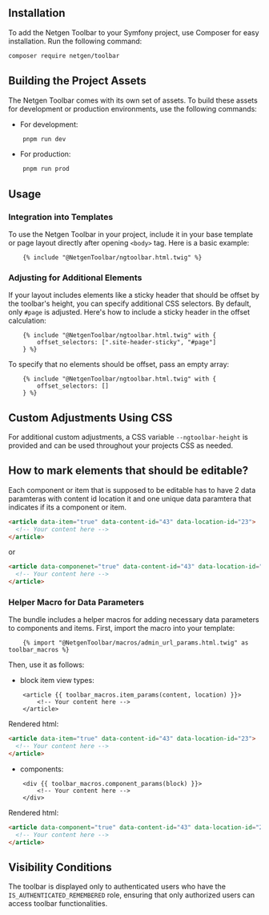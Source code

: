 ## Installation

To add the Netgen Toolbar to your Symfony project, use Composer for easy installation. Run the following command:

```bash
composer require netgen/toolbar
```

## Building the Project Assets

The Netgen Toolbar comes with its own set of assets. To build these assets for development or production environments, use the following commands:

- For development:

```bash
    pnpm run dev
```

- For production:

```bash
    pnpm run prod
```

## Usage

### Integration into Templates

To use the Netgen Toolbar in your project, include it in your base template or page layout directly after opening `<body>` tag. Here is a basic example:

```twig
    {% include "@NetgenToolbar/ngtoolbar.html.twig" %}
```

### Adjusting for Additional Elements

If your layout includes elements like a sticky header that should be offset by the toolbar's height, you can specify additional CSS selectors. By default, only `#page` is adjusted. Here's how to include a sticky header in the offset calculation:

```twig
    {% include "@NetgenToolbar/ngtoolbar.html.twig" with {
        offset_selectors: [".site-header-sticky", "#page"]
    } %}
```

To specify that no elements should be offset, pass an empty array:

```twig
    {% include "@NetgenToolbar/ngtoolbar.html.twig" with {
        offset_selectors: []
    } %}
```

## Custom Adjustments Using CSS

For additional custom adjustments, a CSS variable `--ngtoolbar-height` is provided and can be used throughout your projects CSS as needed.

## How to mark elements that should be editable?

Each component or item that is supposed to be editable has to have 2 data paramteras with content id location it and one unique data paramtera that indicates if its a component or item.

```html
<article data-item="true" data-content-id="43" data-location-id="23">
  <!-- Your content here -->
</article>
```

or

```html
<article data-componenet="true" data-content-id="43" data-location-id="23">
  <!-- Your content here -->
</article>
```

### Helper Macro for Data Parameters

The bundle includes a helper macros for adding necessary data parameters to components and items. First, import the macro into your template:

```twig
    {% import "@NetgenToolbar/macros/admin_url_params.html.twig" as toolbar_macros %}
```

Then, use it as follows:

- block item view types:

```twig
    <article {{ toolbar_macros.item_params(content, location) }}>
        <!-- Your content here -->
    </article>
```

Rendered html:

```html
<article data-item="true" data-content-id="43" data-location-id="23">
  <!-- Your content here -->
</article>
```

- components:

```twig
    <div {{ toolbar_macros.component_params(block) }}>
        <!-- Your content here -->
    </div>
```

Rendered html:

```html
<article data-component="true" data-content-id="43" data-location-id="23">
  <!-- Your content here -->
</article>
```

## Visibility Conditions

The toolbar is displayed only to authenticated users who have the `IS_AUTHENTICATED_REMEMBERED` role, ensuring that only authorized users can access toolbar functionalities.
